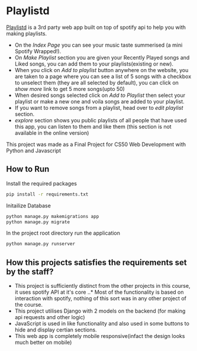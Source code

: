 # Playlistd

[Playlistd](https://playlistd.herokuapp.com/) is a 3rd party web app built on top of spotify api to help you with making playlists.
* On the _Index Page_ you can see your music taste summerised (a mini Spotify Wrapped!).
* On _Make Playlist_ section you are given your Recently Played songs and Liked songs, you can add them to your
playlists(existing or new).
* When you click on _Add to playlist_ button anywhere on the website, you are taken to a page where you can see
a list of 5 songs with a checkbox to unselect them (they are all selected by default), you can click on _show more_ link to get 5 more songs(upto 50)
* When desired songs selected click on _Add to Playlist_ then select your playlist or make a new one and voila songs are added to your playlist.
* If you want to remove songs from a playlist, head over to _edit playlist_ section.
* _explore_ section shows you public playlists of all people that have used this app, you can listen to them
and like them (this section is not available in the online version)

This project was made as a Final Project for CS50 Web Development with Python and Javascript

## How to Run
Install the required packages
```bash
pip install -r requirements.txt
```
Initailize Database
```bash
python manage.py makemigrations app
python manage.py migrate
```
In the project root directory run the application
```bash
python manage.py runserver
```

## How this projects satisfies the requirements set by the staff?
* This project is sufficiently distinct from the other projects in this course, it uses spotify API at it's core
..* Most of the functionality is based on interaction with spotify, nothing of this sort was in any other project
of the course.
* This project utilises Django with 2 models on the backend (for making api requests and other logic)
* JavaScript is used in like functionality and also used in some buttons to hide and display certian sections.
* This web app is completely mobile responsive(infact the design looks much better on mobile)




